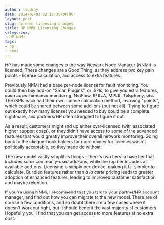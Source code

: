 ```yaml
---
author: lindsay
date: 2014-02-03 02:15:35+00:00
layout: post
slug: hp-nnmi-licensing-changes
title: HP NNMi Licensing Changes
categories:
- HP NNMi
tags:
- hp
- nnmi
---
```


HP has made some changes to the way Network Node Manager (NNMi) is licensed. These changes are a Good Thing, as they address two key pain points - license calculation, and access to extra features.

Previously NNMi had a base per-node license for fault monitoring. You could then buy add-on "Smart Plugins", or iSPIs, to give you extra features, such as performance monitoring, NetFlow, IP SLA, MPLS, Telephony, etc. The iSPIs each had their own license calculation method, involving "points", which could be shared between some add-ons (but not all). Trying to figure out exactly how many licenses you needed to buy could be a complete nightmare, and partners/HP often struggled to figure it out.

As a result, customers might end up either over-licensed (with associated higher support costs), or they didn't have access to some of the advanced features that would greatly improve their overall network monitoring. Going back to the cheque-book holders for more money for licenses wasn't politically acceptable, so they made do without.

The new model vastly simplifies things - there's two tiers: a base tier that includes some commonly-used add-ons, while the top tier includes all available add-ons. Licensing is simply per-device, making it far simpler to calculate. Bundled features rather than _à la carte_ pricing leads to greater adoption of enhanced features, leading to improved customer satisfaction and maybe retention.

If you're using NNMi, I recommend that you talk to your partner/HP account manager, and find out how you can migrate to the new model. There are of course a few conditions, and no doubt there are a few cases where it doesn't work out right, but it should benefit the vast majority of customers. Hopefully you'll find that you can get access to more features at no extra cost.
